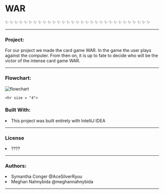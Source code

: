 # WAR
:sparkles: :sparkles: :sparkles: :sparkles: :sparkles: :sparkles: :sparkles: :sparkles: :sparkles: :sparkles: :sparkles: :sparkles: :sparkles: :sparkles: :sparkles: :sparkles: :sparkles: :sparkles: :sparkles: :sparkles: :sparkles: :sparkles: :sparkles: :sparkles:
:sparkles: :sparkles: :sparkles: :sparkles: :sparkles: :sparkles: :sparkles: 
<hr size = "4">

<h3> Project: </h3>
For our project we made the card game WAR. In the game the user plays against the computer. From then on, it is up to fate to decide who will be the victor of the intense card game WAR. 
 <hr size = "4">
 
 <h3> Flowchart: </h3>
 
![flowchart](https://user-images.githubusercontent.com/49411343/58842499-280ef100-8634-11e9-9714-9e81d98ae85b.png)

    <hr size = "4">

<h3> Built With: </h3>
      <li>This project was built entirely with IntelliJ IDEA </li>
      <hr size = "4">
      
<h3> License </h3>
      <li>????</li>
      <hr size = "4">
      
<h3> Authors: </h3>
      <li>Symantha Conger @AceSilverRyuu </li>
      <li>Meghan Nahnybida @meghannahnybida </li>
<hr size = "4">
